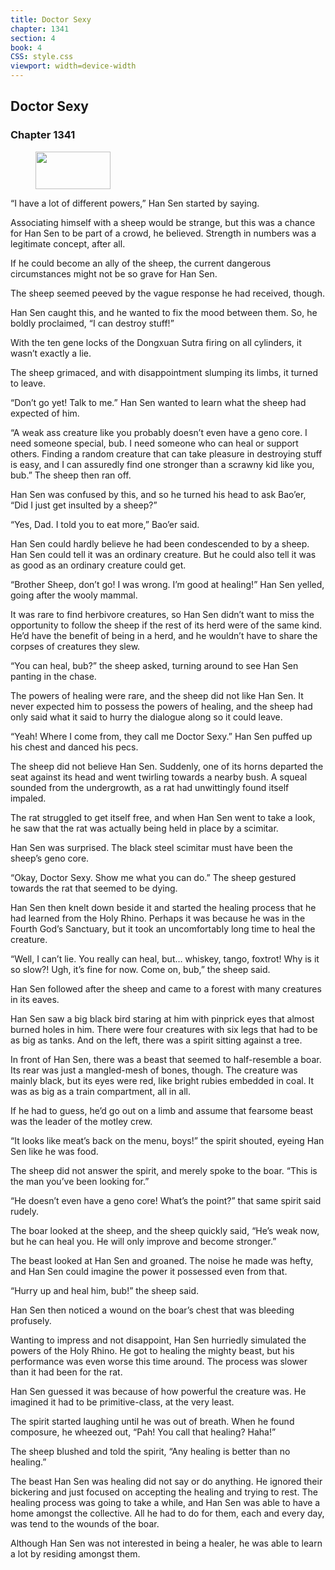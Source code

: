 ```yaml
---
title: Doctor Sexy
chapter: 1341
section: 4
book: 4
CSS: style.css
viewport: width=device-width
---
```


## Doctor Sexy

### Chapter 1341

<figure>
	<img src="../Images/gem.gif" alt="" id="gem" width="120" height="60" />
</figure>

“I have a lot of different powers,” Han Sen started by saying.

Associating himself with a sheep would be strange, but this was a chance for Han Sen to be part of a crowd, he believed. Strength in numbers was a legitimate concept, after all.

If he could become an ally of the sheep, the current dangerous circumstances might not be so grave for Han Sen.

The sheep seemed peeved by the vague response he had received, though.

Han Sen caught this, and he wanted to fix the mood between them. So, he boldly proclaimed, “I can destroy stuff!”

With the ten gene locks of the Dongxuan Sutra firing on all cylinders, it wasn’t exactly a lie.

The sheep grimaced, and with disappointment slumping its limbs, it turned to leave.

“Don’t go yet! Talk to me.” Han Sen wanted to learn what the sheep had expected of him.

“A weak ass creature like you probably doesn’t even have a geno core. I need someone special, bub. I need someone who can heal or support others. Finding a random creature that can take pleasure in destroying stuff is easy, and I can assuredly find one stronger than a scrawny kid like you, bub.” The sheep then ran off.

Han Sen was confused by this, and so he turned his head to ask Bao’er, “Did I just get insulted by a sheep?”

“Yes, Dad. I told you to eat more,” Bao’er said.

Han Sen could hardly believe he had been condescended to by a sheep. Han Sen could tell it was an ordinary creature. But he could also tell it was as good as an ordinary creature could get.

“Brother Sheep, don’t go! I was wrong. I’m good at healing!” Han Sen yelled, going after the wooly mammal.

It was rare to find herbivore creatures, so Han Sen didn’t want to miss the opportunity to follow the sheep if the rest of its herd were of the same kind. He’d have the benefit of being in a herd, and he wouldn’t have to share the corpses of creatures they slew.

“You can heal, bub?” the sheep asked, turning around to see Han Sen panting in the chase.

The powers of healing were rare, and the sheep did not like Han Sen. It never expected him to possess the powers of healing, and the sheep had only said what it said to hurry the dialogue along so it could leave.

“Yeah! Where I come from, they call me Doctor Sexy.” Han Sen puffed up his chest and danced his pecs.

The sheep did not believe Han Sen. Suddenly, one of its horns departed the seat against its head and went twirling towards a nearby bush. A squeal sounded from the undergrowth, as a rat had unwittingly found itself impaled.

The rat struggled to get itself free, and when Han Sen went to take a look, he saw that the rat was actually being held in place by a scimitar.

Han Sen was surprised. The black steel scimitar must have been the sheep’s geno core.

“Okay, Doctor Sexy. Show me what you can do.” The sheep gestured towards the rat that seemed to be dying.

Han Sen then knelt down beside it and started the healing process that he had learned from the Holy Rhino. Perhaps it was because he was in the Fourth God’s Sanctuary, but it took an uncomfortably long time to heal the creature.

“Well, I can’t lie. You really can heal, but… whiskey, tango, foxtrot! Why is it so slow?! Ugh, it’s fine for now. Come on, bub,” the sheep said.

Han Sen followed after the sheep and came to a forest with many creatures in its eaves.

Han Sen saw a big black bird staring at him with pinprick eyes that almost burned holes in him. There were four creatures with six legs that had to be as big as tanks. And on the left, there was a spirit sitting against a tree.

In front of Han Sen, there was a beast that seemed to half-resemble a boar. Its rear was just a mangled-mesh of bones, though. The creature was mainly black, but its eyes were red, like bright rubies embedded in coal. It was as big as a train compartment, all in all.

If he had to guess, he’d go out on a limb and assume that fearsome beast was the leader of the motley crew.

“It looks like meat’s back on the menu, boys!” the spirit shouted, eyeing Han Sen like he was food.

The sheep did not answer the spirit, and merely spoke to the boar. “This is the man you’ve been looking for.”

“He doesn’t even have a geno core! What’s the point?” that same spirit said rudely.

The boar looked at the sheep, and the sheep quickly said, “He’s weak now, but he can heal you. He will only improve and become stronger.”

The beast looked at Han Sen and groaned. The noise he made was hefty, and Han Sen could imagine the power it possessed even from that.

“Hurry up and heal him, bub!” the sheep said.

Han Sen then noticed a wound on the boar’s chest that was bleeding profusely.

Wanting to impress and not disappoint, Han Sen hurriedly simulated the powers of the Holy Rhino. He got to healing the mighty beast, but his performance was even worse this time around. The process was slower than it had been for the rat.

Han Sen guessed it was because of how powerful the creature was. He imagined it had to be primitive-class, at the very least.

The spirit started laughing until he was out of breath. When he found composure, he wheezed out, “Pah! You call that healing? Haha!”

The sheep blushed and told the spirit, “Any healing is better than no healing.”

The beast Han Sen was healing did not say or do anything. He ignored their bickering and just focused on accepting the healing and trying to rest. The healing process was going to take a while, and Han Sen was able to have a home amongst the collective. All he had to do for them, each and every day, was tend to the wounds of the boar.

Although Han Sen was not interested in being a healer, he was able to learn a lot by residing amongst them.
